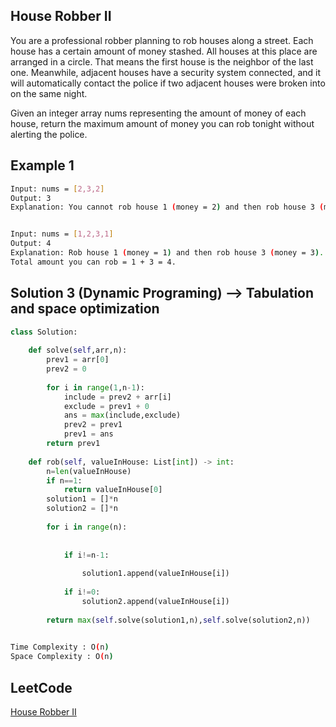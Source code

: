 ## House Robber II
You are a professional robber planning to rob houses along a street. Each house has a certain amount of money stashed. All houses at this place are arranged in a circle. That means the first house is the neighbor of the last one. Meanwhile, adjacent houses have a security system connected, and it will automatically contact the police if two adjacent houses were broken into on the same night.

Given an integer array nums representing the amount of money of each house, return the maximum amount of money you can rob tonight without alerting the police.

 
## Example 1


```bash
Input: nums = [2,3,2]
Output: 3
Explanation: You cannot rob house 1 (money = 2) and then rob house 3 (money = 2), because they are adjacent houses.


Input: nums = [1,2,3,1]
Output: 4
Explanation: Rob house 1 (money = 1) and then rob house 3 (money = 3).
Total amount you can rob = 1 + 3 = 4.
```
## Solution 3 (Dynamic Programing) --> Tabulation and space optimization
```Python
class Solution:
    
    def solve(self,arr,n):
        prev1 = arr[0]
        prev2 = 0
        
        for i in range(1,n-1):
            include = prev2 + arr[i]
            exclude = prev1 + 0
            ans = max(include,exclude)
            prev2 = prev1
            prev1 = ans
        return prev1
    
    def rob(self, valueInHouse: List[int]) -> int:
        n=len(valueInHouse)
        if n==1:
            return valueInHouse[0]
        solution1 = []*n
        solution2 = []*n
    
        for i in range(n):
            
            
            if i!=n-1:
                
                solution1.append(valueInHouse[i])
            
            if i!=0:
                solution2.append(valueInHouse[i])
            
        return max(self.solve(solution1,n),self.solve(solution2,n))
    
```
```bash
Time Complexity : O(n)
Space Complexity : O(n)
```
## LeetCode
[House Robber II](https://leetcode.com/problems/house-robber-ii/)
